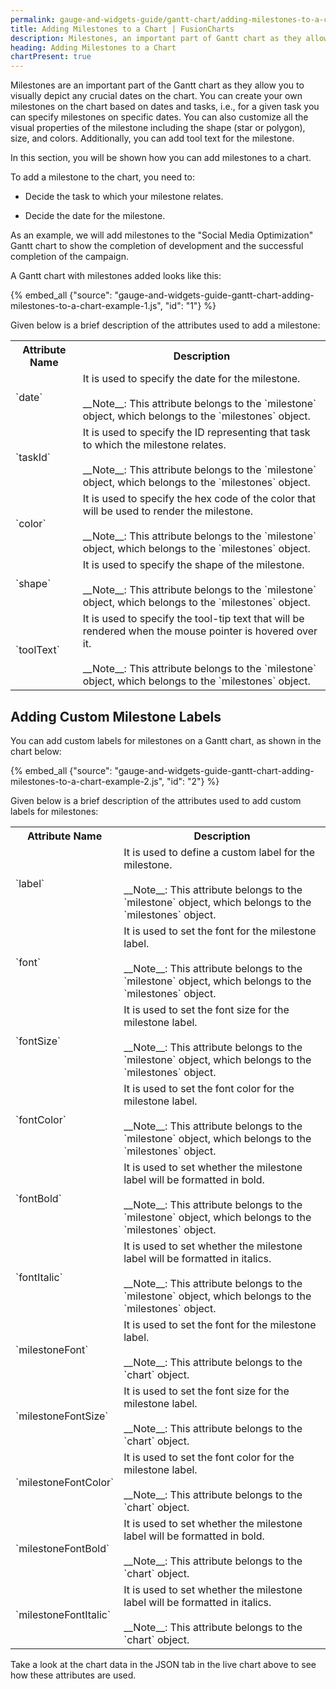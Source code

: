 ```yaml
---
permalink: gauge-and-widgets-guide/gantt-chart/adding-milestones-to-a-chart.html
title: Adding Milestones to a Chart | FusionCharts
description: Milestones, an important part of Gantt chart as they allow you to visually depict any crucial dates. Create your milestones on chart based on dates and tasks
heading: Adding Milestones to a Chart
chartPresent: true
---
```


Milestones are an important part of the Gantt chart as they allow you to visually depict any crucial dates on the chart. You can create your own milestones on the chart based on dates and tasks, i.e., for a given task you can specify milestones on specific dates. You can also customize all the visual properties of the milestone including the shape (star or polygon), size, and colors. Additionally, you can add tool text for the milestone.

In this section, you will be shown how you can add milestones to a chart.

To add a milestone to the chart, you need to:

* Decide the task to which your milestone relates.

* Decide the date for the milestone.

As an example, we will add milestones to the "Social Media Optimization" Gantt chart to show the completion of development and the successful completion of the campaign.

A Gantt chart with milestones added looks like this:

{% embed_all {"source": "gauge-and-widgets-guide-gantt-chart-adding-milestones-to-a-chart-example-1.js", "id": "1"} %}

Given below is a brief description of the attributes used to add a milestone:

<table>
  <tr>
    <th>Attribute Name</th>
    <th>Description</th>
  </tr>
  <tr>
    <td>`date`</td>
    <td>It is used to specify the date for the milestone. <br> <br> __Note__: This attribute belongs to the `milestone` object, which belongs to the `milestones` object.</td>
  </tr>
  <tr>
    <td>`taskId`</td>
    <td>It is used to specify the ID representing that task to which the milestone relates.<br> <br> __Note__: This attribute belongs to the `milestone` object, which belongs to the `milestones` object.</td>
  </tr>
  <tr>
    <td>`color`</td>
    <td>It is used to specify the hex code of the color that will be used to render the milestone.<br> <br> __Note__: This attribute belongs to the `milestone` object, which belongs to the `milestones` object.</td>
  </tr>
  <tr>
    <td>`shape`</td>
    <td>It is used to specify the shape of the milestone.<br> <br> __Note__: This attribute belongs to the `milestone` object, which belongs to the `milestones` object.</td>
  </tr>
  <tr>
    <td>`toolText`</td>
    <td>It is used to specify the tool-tip text that will be rendered when the mouse pointer is hovered over it.<br> <br> __Note__: This attribute belongs to the `milestone` object, which belongs to the `milestones` object.</td>
  </tr>
  </table>

## Adding Custom Milestone Labels

  You can add custom labels for milestones on a Gantt chart, as shown in the chart below:

  {% embed_all {"source": "gauge-and-widgets-guide-gantt-chart-adding-milestones-to-a-chart-example-2.js", "id": "2"} %}

  Given below is a brief description of the attributes used to add custom labels for milestones:

  <table>
  <tr>
    <th>Attribute Name</th>
    <th>Description</th>
  </tr>
  <tr> 
    <td> `label` </td>
    <td> It is used to define a custom label for the milestone. <br> <br> __Note__: This attribute belongs to the `milestone` object, which belongs to the `milestones` object.</td>
  </tr>
  <tr> 
  <td> `font` </td>
  <td> It is used to set the font for the milestone label. <br> <br> __Note__: This attribute belongs to the `milestone` object, which belongs to the `milestones` object. </td>
  </tr>
  <tr> 
  <td> `fontSize` </td>
  <td> It is used to set the font size for the milestone label. <br> <br> __Note__: This attribute belongs to the `milestone` object, which belongs to the `milestones` object. </td>
  </tr>
  <tr> 
  <td> `fontColor` </td>
  <td> It is used to set the font color for the milestone label. <br> <br> __Note__: This attribute belongs to the `milestone` object, which belongs to the `milestones` object. </td>
  </tr>
  <tr> 
  <td> `fontBold` </td>
  <td> It is used to set whether the milestone label will be formatted in bold. <br> <br> __Note__: This attribute belongs to the `milestone` object, which belongs to the `milestones` object. </td>
  </tr>
  <tr> 
  <td> `fontItalic` </td>
  <td> It is used to set whether the milestone label will be formatted in italics. <br> <br> __Note__: This attribute belongs to the `milestone` object, which belongs to the `milestones` object. </td>
  </tr>
  <tr> 
  <td> `milestoneFont` </td>
  <td> It is used to set the font for the milestone label. <br> <br> __Note__: This attribute belongs to the `chart` object. </td>
  </tr>
  <tr> 
  <td> `milestoneFontSize` </td>
  <td> It is used to set the font size for the milestone label. <br> <br> __Note__: This attribute belongs to the `chart` object. </td>
  </tr>
  <tr> 
  <td> `milestoneFontColor` </td>
  <td> It is used to set the font color for the milestone label. <br> <br> __Note__: This attribute belongs to the `chart` object. </td>
  </tr>
  <tr> 
  <td> `milestoneFontBold` </td>
  <td> It is used to set whether the milestone label will be formatted in bold. <br> <br> __Note__: This attribute belongs to the `chart` object. </td>
  </tr>
  <tr> 
  <td> `milestoneFontItalic` </td>
  <td> It is used to set whether the milestone label will be formatted in italics. <br> <br> __Note__: This attribute belongs to the `chart` object. </td>
  </tr>
</table>

Take a look at the chart data in the JSON tab in the live chart above to see how these attributes are used.